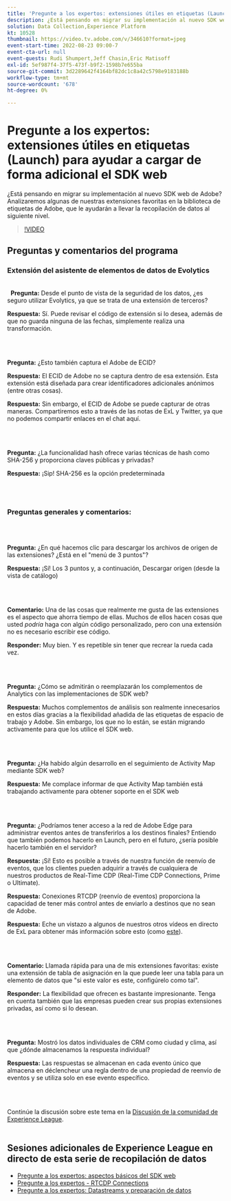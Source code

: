 ```yaml
---
title: 'Pregunte a los expertos: extensiones útiles en etiquetas (Launch) para ayudar a cargar de forma adicional el SDK web'
description: ¿Está pensando en migrar su implementación al nuevo SDK web de Adobe?  Analizaremos algunas de nuestras extensiones favoritas en la biblioteca de etiquetas de Adobe, que le ayudarán a llevar la recopilación de datos al siguiente nivel.
solution: Data Collection,Experience Platform
kt: 10528
thumbnail: https://video.tv.adobe.com/v/346610?format=jpeg
event-start-time: 2022-08-23 09:00-7
event-cta-url: null
event-guests: Rudi Shumpert,Jeff Chasin,Eric Matisoff
exl-id: 5ef987f4-37f5-473f-b9f2-1598b7e655ba
source-git-commit: 3d2289642f4164bf82dc1c8a42c5798e9183188b
workflow-type: tm+mt
source-wordcount: '678'
ht-degree: 0%

---
```


# Pregunte a los expertos: extensiones útiles en etiquetas (Launch) para ayudar a cargar de forma adicional el SDK web

¿Está pensando en migrar su implementación al nuevo SDK web de Adobe?  Analizaremos algunas de nuestras extensiones favoritas en la biblioteca de etiquetas de Adobe, que le ayudarán a llevar la recopilación de datos al siguiente nivel.

>[!VIDEO](https://video.tv.adobe.com/v/346610/?quality=12&learn=on)

## Preguntas y comentarios del programa

### Extensión del asistente de elementos de datos de Evolytics

<br> 
**Pregunta:** Desde el punto de vista de la seguridad de los datos, ¿es seguro utilizar Evolytics, ya que se trata de una extensión de terceros?

**Respuesta:** Sí. Puede revisar el código de extensión si lo desea, además de que no guarda ninguna de las fechas, simplemente realiza una transformación.

<br> 

**Pregunta:** ¿Esto también captura el Adobe de ECID?

**Respuesta:** El ECID de Adobe no se captura dentro de esa extensión. Esta extensión está diseñada para crear identificadores adicionales anónimos (entre otras cosas).

**Respuesta:** Sin embargo, el ECID de Adobe se puede capturar de otras maneras. Compartiremos esto a través de las notas de ExL y Twitter, ya que no podemos compartir enlaces en el chat aquí.

<br> 

**Pregunta:** ¿La funcionalidad hash ofrece varias técnicas de hash como SHA-256 y proporciona claves públicas y privadas?

**Respuesta:** ¡Sip! SHA-256 es la opción predeterminada

<br> 

### Preguntas generales y comentarios:

<br> 

**Pregunta:** ¿En qué hacemos clic para descargar los archivos de origen de las extensiones? ¿Está en el &quot;menú de 3 puntos&quot;?

**Respuesta:** ¡Sí! Los 3 puntos y, a continuación, Descargar origen (desde la vista de catálogo)

<br> 

**Comentario:** Una de las cosas que realmente me gusta de las extensiones es el aspecto que ahorra tiempo de ellas. Muchos de ellos hacen cosas que usted *podría* haga con algún código personalizado, pero con una extensión no es necesario escribir ese código.

**Responder:** Muy bien. Y es repetible sin tener que recrear la rueda cada vez.

<br> 

**Pregunta:** ¿Cómo se admitirán o reemplazarán los complementos de Analytics con las implementaciones de SDK web?

**Respuesta:** Muchos complementos de análisis son realmente innecesarios en estos días gracias a la flexibilidad añadida de las etiquetas de espacio de trabajo y Adobe. Sin embargo, los que no lo están, se están migrando activamente para que los utilice el SDK web.

<br> 

**Pregunta:** ¿Ha habido algún desarrollo en el seguimiento de Activity Map mediante SDK web?

**Respuesta:** Me complace informar de que Activity Map también está trabajando activamente para obtener soporte en el SDK web

<br> 

**Pregunta:** ¿Podríamos tener acceso a la red de Adobe Edge para administrar eventos antes de transferirlos a los destinos finales? Entiendo que también podemos hacerlo en Launch, pero en el futuro, ¿sería posible hacerlo también en el servidor?

**Respuesta:** ¡Sí! Esto es posible a través de nuestra función de reenvío de eventos, que los clientes pueden adquirir a través de cualquiera de nuestros productos de Real-Time CDP (Real-Time CDP Connections, Prime o Ultimate).

**Respuesta:** Conexiones RTCDP (reenvío de eventos) proporciona la capacidad de tener más control antes de enviarlo a destinos que no sean de Adobe.

**Respuesta:** Eche un vistazo a algunos de nuestros otros vídeos en directo de ExL para obtener más información sobre esto (como [este](exl-live-episode-06-23-22.md)).

<br> 

**Comentario:** Llamada rápida para una de mis extensiones favoritas: existe una extensión de tabla de asignación en la que puede leer una tabla para un elemento de datos que &quot;si este valor es este, configúrelo como tal&quot;.

**Responder:** La flexibilidad que ofrecen es bastante impresionante. Tenga en cuenta también que las empresas pueden crear sus propias extensiones privadas, así como si lo desean.

<br> 

**Pregunta:** Mostró los datos individuales de CRM como ciudad y clima, así que ¿dónde almacenamos la respuesta individual?

**Respuesta:** Las respuestas se almacenan en cada evento único que almacena en déclencheur una regla dentro de una propiedad de reenvío de eventos y se utiliza solo en ese evento específico.

<br> 

Continúe la discusión sobre este tema en la [Discusión de la comunidad de Experience League](https://experienceleaguecommunities.adobe.com/t5/adobe-experience-platform/experience-league-live-post-session-discussion-useful-extensions/m-p/542620#M240).
<br> 

## Sesiones adicionales de Experience League en directo de esta serie de recopilación de datos

* [Pregunte a los expertos: aspectos básicos del SDK web](exl-live-episode-05-26-22.md)
* [Pregunte a los expertos - RTCDP Connections](exl-live-episode-06-23-22.md)
* [Pregunte a los expertos: Datastreams y preparación de datos](exl-live-episode-07-21-22.md)

